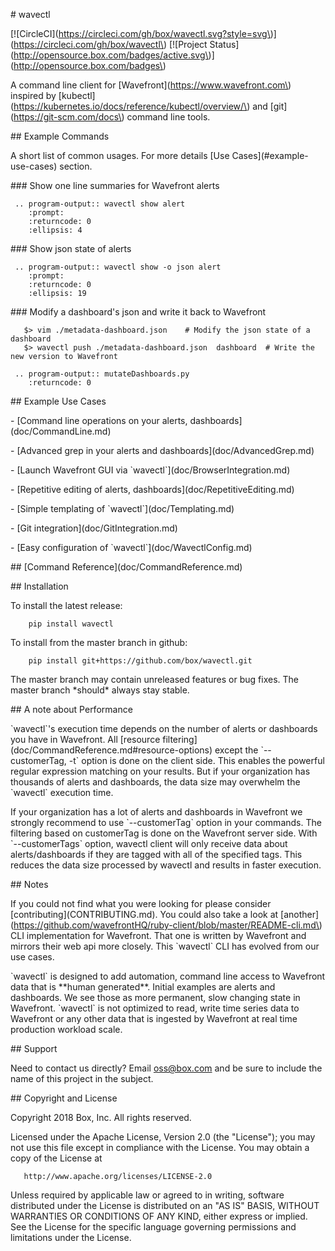 
\# wavectl

\[!\[CircleCI\]\(https://circleci.com/gh/box/wavectl.svg?style=svg\)\]\(https://circleci.com/gh/box/wavectl\)
\[!\[Project Status\]\(http://opensource.box.com/badges/active.svg\)\]\(http://opensource.box.com/badges\)

A command line client for \[Wavefront\]\(https://www.wavefront.com\) inspired by
\[kubectl\]\(https://kubernetes.io/docs/reference/kubectl/overview/\) and
\[git\]\(https://git-scm.com/docs\) command line tools.


\#\# Example Commands

A short list of common usages. For more details \[Use Cases\]\(#example-use-cases\) section.


\#\#\# Show one line summaries for Wavefront alerts


```eval_rst
 .. program-output:: wavectl show alert
    :prompt:
    :returncode: 0
    :ellipsis: 4
```

\#\#\# Show json state of alerts


```eval_rst
 .. program-output:: wavectl show -o json alert
    :prompt:
    :returncode: 0
    :ellipsis: 19
```



\#\#\# Modify a dashboard's json and write it back to Wavefront



```
   $> vim ./metadata-dashboard.json    # Modify the json state of a dashboard
   $> wavectl push ./metadata-dashboard.json  dashboard  # Write the new version to Wavefront
```

```eval_rst
 .. program-output:: mutateDashboards.py
    :returncode: 0
```


\#\# Example Use Cases

\- \[Command line operations on your alerts, dashboards\]\(doc/CommandLine.md\)

\- \[Advanced grep in your alerts and dashboards\]\(doc/AdvancedGrep.md\)

\- \[Launch Wavefront GUI via \`wavectl\`\]\(doc/BrowserIntegration.md\)

\- \[Repetitive editing of alerts, dashboards\]\(doc/RepetitiveEditing.md\)

\- \[Simple templating of \`wavectl\`\]\(doc/Templating.md\)

\- \[Git integration\]\(doc/GitIntegration.md\)

\- \[Easy configuration of \`wavectl\`\]\(doc/WavectlConfig.md\)



\#\# \[Command Reference\]\(doc/CommandReference.md\)


\#\# Installation

To install the latest release:

```
    pip install wavectl
```

To install from the master branch in github:

```
    pip install git+https://github.com/box/wavectl.git
```

The master branch may contain unreleased features or bug fixes. The master branch
\*should\* always stay stable.

\#\# A note about Performance

\`wavectl\`'s execution time depends on the number of alerts or dashboards you
have in Wavefront. All
\[resource filtering\]\(doc/CommandReference.md#resource-options\) except the
\`--customerTag, -t\` option is done on the client side. This enables the
powerful regular expression matching on your results. But if your organization
has thousands of alerts and dashboards, the data size may overwhelm the
\`wavectl\` execution time.

If your organization has a lot of alerts and dashboards in Wavefront we
strongly recommend to use \`--customerTag\` option in your commands. The
filtering based on customerTag is done on the Wavefront server side. With
\`--customerTags\` option, wavectl client will only receive data about
alerts/dashboards if they are tagged with all of the specified tags. This
reduces the data size processed by wavectl and results in faster execution.

\#\# Notes

If you could not find what you were looking for please consider
\[contributing\]\(CONTRIBUTING.md\). You could also take a look at
\[another\]\(https://github.com/wavefrontHQ/ruby-client/blob/master/README-cli.md\)
CLI implementation for Wavefront. That one is written by Wavefront and mirrors their
web api more closely. This \`wavectl\` CLI has evolved from our use cases.

\`wavectl\` is designed to add automation, command line access to Wavefront
data that is \*\*human generated\*\*. Initial examples are alerts and
dashboards. We see those as more permanent, slow changing state in Wavefront.
\`wavectl\` is not optimized to read, write time series data to Wavefront or
any other data that is ingested by Wavefront at real time production workload
scale.

\#\# Support

Need to contact us directly? Email oss@box.com and be sure to include the name
of this project in the subject.

\#\# Copyright and License


Copyright 2018 Box, Inc. All rights reserved.

Licensed under the Apache License, Version 2.0 (the "License");
you may not use this file except in compliance with the License.
You may obtain a copy of the License at

```
   http://www.apache.org/licenses/LICENSE-2.0
```

Unless required by applicable law or agreed to in writing, software
distributed under the License is distributed on an "AS IS" BASIS,
WITHOUT WARRANTIES OR CONDITIONS OF ANY KIND, either express or implied.
See the License for the specific language governing permissions and
limitations under the License.
